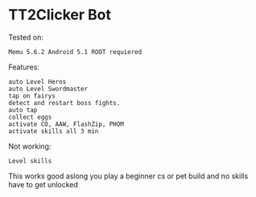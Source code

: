 # TT2Clicker Bot



Tested on:

    Memu 5.6.2 Android 5.1 ROOT requiered

Features:

    auto Level Heros
    auto Level Swordmaster
    tap on fairys
    detect and restart boss fights.
    auto tap
    collect eggs
    activate CO, AAW, FlashZip, PHOM
    activate skills all 3 min

Not working:

    Level skills

This works good aslong you play a beginner cs or pet build and no skills have to get unlocked
